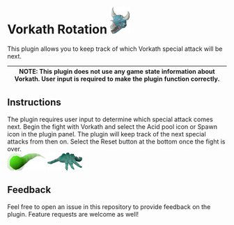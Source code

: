 # Vorkath Rotation ![Vorkath](src/main/resources/icon.png)
This plugin allows you to keep track of which Vorkath special attack will be next.

| NOTE: This plugin does not use any game state information about Vorkath. User input is required to make the plugin function correctly. |
|----------------------------------------------------------------------------------------------------------------------------------------|

## Instructions
The plugin requires user input to determine which special attack comes next. Begin the fight with Vorkath and select the Acid pool icon or Spawn icon in the plugin panel.
The plugin will keep track of the next special attacks from then on. Select the Reset button at the bottom once the fight is over. \
![Vorkath Acid](src/main/resources/vorkathAcid.png)
![Spawn](src/main/resources/spawn.png)


## Feedback
Feel free to open an issue in this repository to provide feedback on the plugin. Feature requests are welcome as well!
